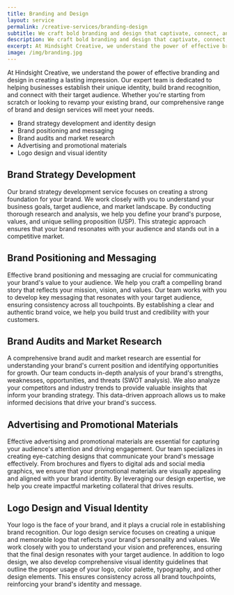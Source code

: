 ```yaml
---
title: Branding and Design
layout: service
permalink: /creative-services/branding-design
subtitle: We craft bold branding and design that captivate, connect, and elevate your brand’s unique identity.
description: We craft bold branding and design that captivate, connect, and elevate your brand’s unique identity.
excerpt: At Hindsight Creative, we understand the power of effective branding and design in creating a lasting impression. Our expert team is dedicated to helping businesses establish their unique identity, build brand recognition, and connect with their target audience. Whether you're starting from scratch or looking to revamp your existing brand, our comprehensive range of brand and design services will meet your needs.
image: /img/branding.jpg
---
```


At Hindsight Creative, we understand the power of effective branding and design in creating a lasting impression. Our expert team is dedicated to helping businesses establish their unique identity, build brand recognition, and connect with their target audience. Whether you're starting from scratch or looking to revamp your existing brand, our comprehensive range of brand and design services will meet your needs.

- Brand strategy development and identity design
- Brand positioning and messaging
- Brand audits and market research
- Advertising and promotional materials
- Logo design and visual identity

## Brand Strategy Development

Our brand strategy development service focuses on creating a strong foundation for your brand. We work closely with you to understand your business goals, target audience, and market landscape. By conducting thorough research and analysis, we help you define your brand's purpose, values, and unique selling proposition (USP). This strategic approach ensures that your brand resonates with your audience and stands out in a competitive market.

## Brand Positioning and Messaging

Effective brand positioning and messaging are crucial for communicating your brand's value to your audience. We help you craft a compelling brand story that reflects your mission, vision, and values. Our team works with you to develop key messaging that resonates with your target audience, ensuring consistency across all touchpoints. By establishing a clear and authentic brand voice, we help you build trust and credibility with your customers.

## Brand Audits and Market Research

A comprehensive brand audit and market research are essential for understanding your brand's current position and identifying opportunities for growth. Our team conducts in-depth analysis of your brand's strengths, weaknesses, opportunities, and threats (SWOT analysis). We also analyze your competitors and industry trends to provide valuable insights that inform your branding strategy. This data-driven approach allows us to make informed decisions that drive your brand's success.

## Advertising and Promotional Materials

Effective advertising and promotional materials are essential for capturing your audience's attention and driving engagement. Our team specializes in creating eye-catching designs that communicate your brand's message effectively. From brochures and flyers to digital ads and social media graphics, we ensure that your promotional materials are visually appealing and aligned with your brand identity. By leveraging our design expertise, we help you create impactful marketing collateral that drives results.

## Logo Design and Visual Identity

Your logo is the face of your brand, and it plays a crucial role in establishing brand recognition. Our logo design service focuses on creating a unique and memorable logo that reflects your brand's personality and values. We work closely with you to understand your vision and preferences, ensuring that the final design resonates with your target audience. In addition to logo design, we also develop comprehensive visual identity guidelines that outline the proper usage of your logo, color palette, typography, and other design elements. This ensures consistency across all brand touchpoints, reinforcing your brand's identity and message.
